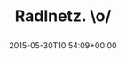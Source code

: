 ---
retweeted: false
source: <a href="http://corebird.baedert.org" rel="nofollow">Corebird</a>
entities:
  hashtags: []
  symbols: []
  user_mentions: []
  urls:
  - url: https://t.co/kZsKiW1OXH
    expanded_url: https://www.google.com/maps/d/viewer?mid=zYYiCTLoVhgk.krNtwxebLY-Q&msa=0
    display_url: google.com/maps/d/viewer?…
    indices:
    - '14'
    - '37'
display_text_range:
- '0'
- '37'
favorite_count: '1'
id_str: '604601685844066304'
truncated: false
retweet_count: '0'
id: '604601685844066304'
possibly_sensitive: false
created_at: Sat May 30 10:54:09 +0000 2015
favorited: false
full_text: Radlnetz. \o/
lang: de
quote_url: https://www.google.com/maps/d/viewer?mid=zYYiCTLoVhgk.krNtwxebLY-Q&msa=0
tags:
- pesos/twitter
date: '2015-05-30T10:54:09+00:00'
src: https://twitter.com/bascht/status/604601685844066304
original_url: https://twitter.com/bascht/status/604601685844066304
type: twitter_tweet
text: Radlnetz. \o/
title: 'Radlnetz. \o/

  '

---